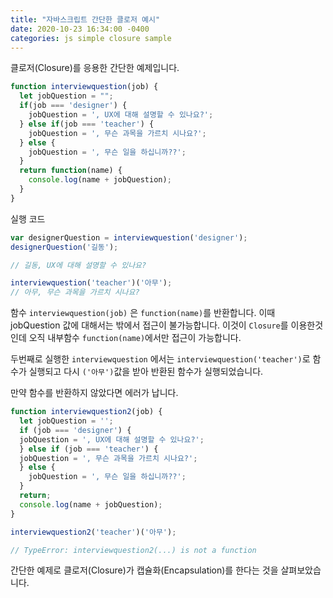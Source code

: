 ```yaml
---
title: "자바스크립트 간단한 클로저 예시"
date: 2020-10-23 16:34:00 -0400
categories: js simple closure sample
---
```


클로저(Closure)를 응용한 간단한 예제입니다.

```js
function interviewquestion(job) {
  let jobQuestion = "";
  if(job === 'designer') {
    jobQuestion = ', UX에 대해 설명할 수 있나요?';
  } else if(job === 'teacher') {
    jobQuestion = ', 무슨 과목을 가르치 시나요?';
  } else {
    jobQuestion = ', 무슨 일을 하십니까??';
  }
  return function(name) {
    console.log(name + jobQuestion);
  }
}
```

실행 코드

```js
var designerQuestion = interviewquestion('designer');
designerQuestion('길동');

// 길동, UX에 대해 설명할 수 있나요?

interviewquestion('teacher')('아무');
// 아무, 무슨 과목을 가르치 시나요?
```

함수 `interviewquestion(job)` 은 `function(name)`를 반환합니다.
이때 jobQuestion 값에 대해서는 밖에서 접근이 불가능합니다. 이것이 `Closure`를 이용한것인데
오직 내부함수 `function(name)`에서만 접근이 가능합니다.

두번째로 실행한 `interviewquestion` 에서는 `interviewquestion('teacher')`로 함수가 실행되고 다시 `('아무')`값을 받아 반환된 함수가 실행되었습니다.

만약 함수를 반환하지 않았다면 에러가 납니다.

```js
function interviewquestion2(job) {
  let jobQuestion = '';
  if (job === 'designer') {
  jobQuestion = ', UX에 대해 설명할 수 있나요?';
  } else if (job === 'teacher') {
  jobQuestion = ', 무슨 과목을 가르치 시나요?';
  } else {
    jobQuestion = ', 무슨 일을 하십니까??';
  }
  return;
  console.log(name + jobQuestion);
}

interviewquestion2('teacher')('아무');

// TypeError: interviewquestion2(...) is not a function
```

간단한 예제로 클로저(Closure)가 캡슐화(Encapsulation)를 한다는 것을 살펴보았습니다.
